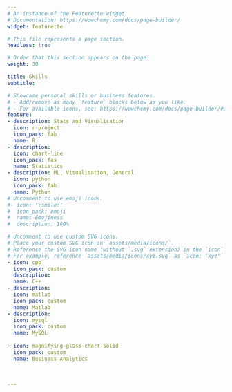 ```yaml
---
# An instance of the Featurette widget.
# Documentation: https://wowchemy.com/docs/page-builder/
widget: featurette

# This file represents a page section.
headless: true

# Order that this section appears on the page.
weight: 30

title: Skills
subtitle:

# Showcase personal skills or business features.
# - Add/remove as many `feature` blocks below as you like.
# - For available icons, see: https://wowchemy.com/docs/page-builder/#icons
feature:
- description: Stats and Visualisation
  icon: r-project
  icon_pack: fab
  name: R
- description: 
  icon: chart-line
  icon_pack: fas
  name: Statistics
- description: ML, Visualisation, General
  icon: python
  icon_pack: fab
  name: Python
# Uncomment to use emoji icons.
#- icon: ':smile:'
#  icon_pack: emoji
#  name: Emojiness
#  description: 100% 

# Uncomment to use custom SVG icons.
# Place your custom SVG icon in `assets/media/icons/`.
# Reference the SVG icon name (without `.svg` extension) in the `icon` field.
# For example, reference `assets/media/icons/xyz.svg` as `icon: 'xyz'`
- icon: cpp
  icon_pack: custom
  description:
  name: C++
- description:
  icon: matlab
  icon_pack: custom
  name: Matlab
- description:
  icon: mysql
  icon_pack: custom
  name: MySQL
  
- icon: magnifying-glass-chart-solid
  icon_pack: custom
  name: Business Analytics
  
  
 
---
```

